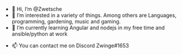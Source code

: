 - 👋 Hi, I’m @Zwetsche
- 👀 I’m interested in a variety of things. Among others are Languages, programming, gardening, music and gaming.
- 🌱 I’m currently learning Angular and nodejs in my free time and ansible/python at work
<!--- 💞️ I’m looking to collaborate on ...--->
- 📫 You can contact me on Discord Zwinge#1653

<!---
Zwetsche/Zwetsche is a ✨ special ✨ repository because its `README.md` (this file) appears on your GitHub profile.
You can click the Preview link to take a look at your changes.
--->
